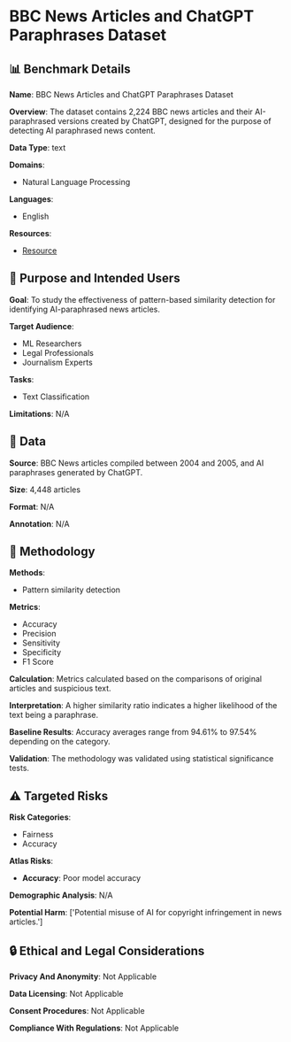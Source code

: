 # BBC News Articles and ChatGPT Paraphrases Dataset

## 📊 Benchmark Details

**Name**: BBC News Articles and ChatGPT Paraphrases Dataset

**Overview**: The dataset contains 2,224 BBC news articles and their AI-paraphrased versions created by ChatGPT, designed for the purpose of detecting AI paraphrased news content.

**Data Type**: text

**Domains**:
- Natural Language Processing

**Languages**:
- English

**Resources**:
- [Resource](N/A)

## 🎯 Purpose and Intended Users

**Goal**: To study the effectiveness of pattern-based similarity detection for identifying AI-paraphrased news articles.

**Target Audience**:
- ML Researchers
- Legal Professionals
- Journalism Experts

**Tasks**:
- Text Classification

**Limitations**: N/A

## 💾 Data

**Source**: BBC News articles compiled between 2004 and 2005, and AI paraphrases generated by ChatGPT.

**Size**: 4,448 articles

**Format**: N/A

**Annotation**: N/A

## 🔬 Methodology

**Methods**:
- Pattern similarity detection

**Metrics**:
- Accuracy
- Precision
- Sensitivity
- Specificity
- F1 Score

**Calculation**: Metrics calculated based on the comparisons of original articles and suspicious text.

**Interpretation**: A higher similarity ratio indicates a higher likelihood of the text being a paraphrase.

**Baseline Results**: Accuracy averages range from 94.61% to 97.54% depending on the category.

**Validation**: The methodology was validated using statistical significance tests.

## ⚠️ Targeted Risks

**Risk Categories**:
- Fairness
- Accuracy

**Atlas Risks**:
- **Accuracy**: Poor model accuracy

**Demographic Analysis**: N/A

**Potential Harm**: ['Potential misuse of AI for copyright infringement in news articles.']

## 🔒 Ethical and Legal Considerations

**Privacy And Anonymity**: Not Applicable

**Data Licensing**: Not Applicable

**Consent Procedures**: Not Applicable

**Compliance With Regulations**: Not Applicable
